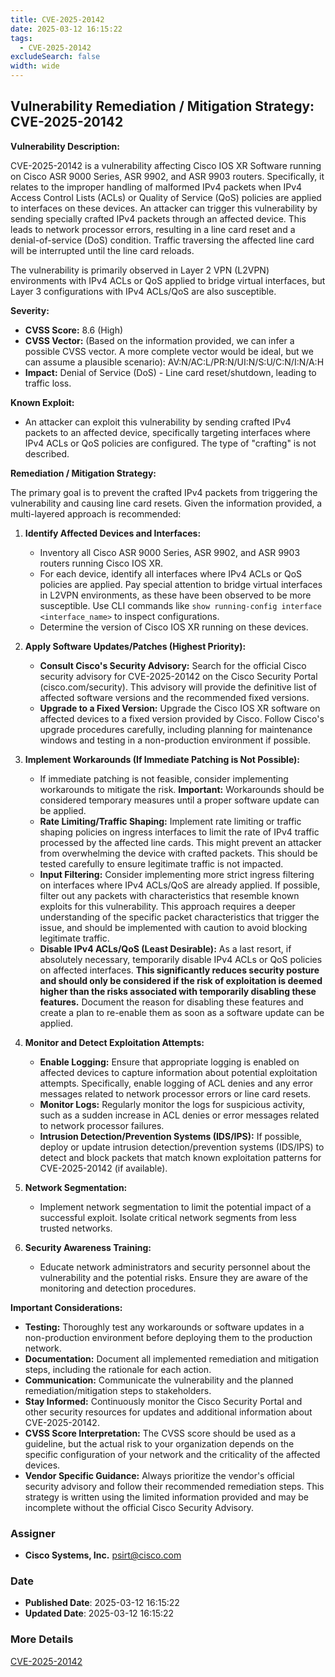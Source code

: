 ```yaml
---
title: CVE-2025-20142
date: 2025-03-12 16:15:22
tags:
  - CVE-2025-20142
excludeSearch: false
width: wide
---
```


## Vulnerability Remediation / Mitigation Strategy: CVE-2025-20142

**Vulnerability Description:**

CVE-2025-20142 is a vulnerability affecting Cisco IOS XR Software running on Cisco ASR 9000 Series, ASR 9902, and ASR 9903 routers.  Specifically, it relates to the improper handling of malformed IPv4 packets when IPv4 Access Control Lists (ACLs) or Quality of Service (QoS) policies are applied to interfaces on these devices.  An attacker can trigger this vulnerability by sending specially crafted IPv4 packets through an affected device. This leads to network processor errors, resulting in a line card reset and a denial-of-service (DoS) condition.  Traffic traversing the affected line card will be interrupted until the line card reloads.

The vulnerability is primarily observed in Layer 2 VPN (L2VPN) environments with IPv4 ACLs or QoS applied to bridge virtual interfaces, but Layer 3 configurations with IPv4 ACLs/QoS are also susceptible.

**Severity:**

*   **CVSS Score:** 8.6 (High)
*   **CVSS Vector:**  (Based on the information provided, we can infer a possible CVSS vector.  A more complete vector would be ideal, but we can assume a plausible scenario): AV:N/AC:L/PR:N/UI:N/S:U/C:N/I:N/A:H
*   **Impact:** Denial of Service (DoS) - Line card reset/shutdown, leading to traffic loss.

**Known Exploit:**

*   An attacker can exploit this vulnerability by sending crafted IPv4 packets to an affected device, specifically targeting interfaces where IPv4 ACLs or QoS policies are configured. The type of "crafting" is not described.

**Remediation / Mitigation Strategy:**

The primary goal is to prevent the crafted IPv4 packets from triggering the vulnerability and causing line card resets.  Given the information provided, a multi-layered approach is recommended:

1.  **Identify Affected Devices and Interfaces:**
    *   Inventory all Cisco ASR 9000 Series, ASR 9902, and ASR 9903 routers running Cisco IOS XR.
    *   For each device, identify all interfaces where IPv4 ACLs or QoS policies are applied. Pay special attention to bridge virtual interfaces in L2VPN environments, as these have been observed to be more susceptible. Use CLI commands like `show running-config interface <interface_name>` to inspect configurations.
    *   Determine the version of Cisco IOS XR running on these devices.

2.  **Apply Software Updates/Patches (Highest Priority):**
    *   **Consult Cisco's Security Advisory:**  Search for the official Cisco security advisory for CVE-2025-20142 on the Cisco Security Portal (cisco.com/security). This advisory will provide the definitive list of affected software versions and the recommended fixed versions.
    *   **Upgrade to a Fixed Version:** Upgrade the Cisco IOS XR software on affected devices to a fixed version provided by Cisco.  Follow Cisco's upgrade procedures carefully, including planning for maintenance windows and testing in a non-production environment if possible.

3.  **Implement Workarounds (If Immediate Patching is Not Possible):**
    *   If immediate patching is not feasible, consider implementing workarounds to mitigate the risk. **Important:** Workarounds should be considered temporary measures until a proper software update can be applied.
    *   **Rate Limiting/Traffic Shaping:** Implement rate limiting or traffic shaping policies on ingress interfaces to limit the rate of IPv4 traffic processed by the affected line cards. This might prevent an attacker from overwhelming the device with crafted packets. This should be tested carefully to ensure legitimate traffic is not impacted.
    *   **Input Filtering:**  Consider implementing more strict ingress filtering on interfaces where IPv4 ACLs/QoS are already applied.  If possible, filter out any packets with characteristics that resemble known exploits for this vulnerability.  This approach requires a deeper understanding of the specific packet characteristics that trigger the issue, and should be implemented with caution to avoid blocking legitimate traffic.
    *   **Disable IPv4 ACLs/QoS (Least Desirable):** As a last resort, if absolutely necessary, temporarily disable IPv4 ACLs or QoS policies on affected interfaces.  **This significantly reduces security posture and should only be considered if the risk of exploitation is deemed higher than the risks associated with temporarily disabling these features.**  Document the reason for disabling these features and create a plan to re-enable them as soon as a software update can be applied.

4.  **Monitor and Detect Exploitation Attempts:**
    *   **Enable Logging:** Ensure that appropriate logging is enabled on affected devices to capture information about potential exploitation attempts.  Specifically, enable logging of ACL denies and any error messages related to network processor errors or line card resets.
    *   **Monitor Logs:** Regularly monitor the logs for suspicious activity, such as a sudden increase in ACL denies or error messages related to network processor failures.
    *   **Intrusion Detection/Prevention Systems (IDS/IPS):**  If possible, deploy or update intrusion detection/prevention systems (IDS/IPS) to detect and block packets that match known exploitation patterns for CVE-2025-20142 (if available).

5.  **Network Segmentation:**
    *   Implement network segmentation to limit the potential impact of a successful exploit.  Isolate critical network segments from less trusted networks.

6.  **Security Awareness Training:**
    *   Educate network administrators and security personnel about the vulnerability and the potential risks.  Ensure they are aware of the monitoring and detection procedures.

**Important Considerations:**

*   **Testing:**  Thoroughly test any workarounds or software updates in a non-production environment before deploying them to the production network.
*   **Documentation:**  Document all implemented remediation and mitigation steps, including the rationale for each action.
*   **Communication:**  Communicate the vulnerability and the planned remediation/mitigation steps to stakeholders.
*   **Stay Informed:**  Continuously monitor the Cisco Security Portal and other security resources for updates and additional information about CVE-2025-20142.
*   **CVSS Score Interpretation:**  The CVSS score should be used as a guideline, but the actual risk to your organization depends on the specific configuration of your network and the criticality of the affected devices.
*   **Vendor Specific Guidance:** Always prioritize the vendor's official security advisory and follow their recommended remediation steps. This strategy is written using the limited information provided and may be incomplete without the official Cisco Security Advisory.

### Assigner
- **Cisco Systems, Inc.** <psirt@cisco.com>

### Date
- **Published Date**: 2025-03-12 16:15:22
- **Updated Date**: 2025-03-12 16:15:22

### More Details
[CVE-2025-20142](https://www.cvedetails.com/cve/CVE-2025-20142)